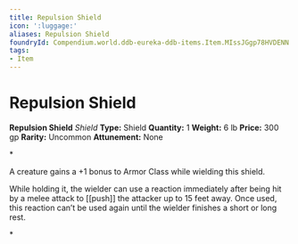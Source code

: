 ```yaml
---
title: Repulsion Shield
icon: ':luggage:'
aliases: Repulsion Shield
foundryId: Compendium.world.ddb-eureka-ddb-items.Item.MIssJGgp78HVDENN
tags:
- Item
---
```


# Repulsion Shield

**Repulsion Shield**
_Shield_
**Type:** Shield
**Quantity:** 1
**Weight:** 6 lb
**Price:** 300 gp
**Rarity:** Uncommon
**Attunement:** None

*<p>A creature gains a +1 bonus to Armor Class while wielding this shield.

While holding it, the wielder can use a reaction immediately after being hit by a melee attack to [[push]] the attacker up to 15 feet away. Once used, this reaction can’t be used again until the wielder finishes a short or long rest.</p>*